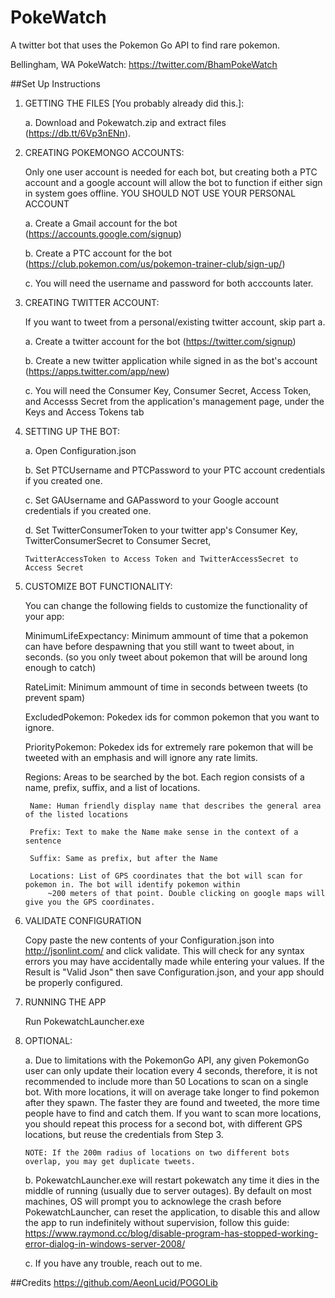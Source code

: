 # PokeWatch
A twitter bot that uses the Pokemon Go API to find rare pokemon.

Bellingham, WA PokeWatch: https://twitter.com/BhamPokeWatch

##Set Up Instructions
1. GETTING THE FILES [You probably already did this.]:

	a. Download and Pokewatch.zip and extract files (https://db.tt/6Vp3nENn).
	
2. CREATING POKEMONGO ACCOUNTS:

	Only one user account is needed for each bot, but creating both a PTC account
	and a google account will allow the bot to function if either sign in system goes offline.
	YOU SHOULD NOT USE YOUR PERSONAL ACCOUNT
	
	a. Create a Gmail account for the bot (https://accounts.google.com/signup)
	
	b. Create a PTC account for the bot (https://club.pokemon.com/us/pokemon-trainer-club/sign-up/)
	
	c. You will need the username and password for both acccounts later.
	
3. CREATING TWITTER ACCOUNT:

	If you want to tweet from a personal/existing twitter account, skip part a.
	
	a. Create a twitter account for the bot (https://twitter.com/signup)
	
	b. Create a new twitter application while signed in as the bot's account (https://apps.twitter.com/app/new)
	
	c. You will need the Consumer Key, Consumer Secret, Access Token, and Accesss Secret from the application's
	   management page, under the Keys and Access Tokens tab
	   
4. SETTING UP THE BOT:

	a. Open Configuration.json
	
	b. Set PTCUsername and PTCPassword to your PTC account credentials if you created one.
	
	c. Set GAUsername and GAPassword to your Google account credentials if you created one.
	
	d. Set TwitterConsumerToken to your twitter app's Consumer Key, TwitterConsumerSecret to Consumer Secret,
	
	   TwitterAccessToken to Access Token and TwitterAccessSecret to Access Secret
	   
5. CUSTOMIZE BOT FUNCTIONALITY:

	You can change the following fields to customize the functionality of your app:
	
	MinimumLifeExpectancy: Minimum ammount of time that a pokemon can have before despawning that you still want
		to tweet about, in seconds. (so you only tweet about pokemon that will be around long enough to catch)
		
	RateLimit: Minimum ammount of time in seconds between tweets (to prevent spam)
	
	ExcludedPokemon: Pokedex ids for common pokemon that you want to ignore.
	
	PriorityPokemon: Pokedex ids for extremely rare pokemon that will be tweeted with an emphasis and will ignore any rate limits.
	
	Regions: Areas to be searched by the bot. Each region consists of a name, prefix, suffix, and a list of locations.
	
		Name: Human friendly display name that describes the general area of the listed locations
		
		Prefix: Text to make the Name make sense in the context of a sentence
		
		Suffix: Same as prefix, but after the Name
		
		Locations: List of GPS coordinates that the bot will scan for pokemon in. The bot will identify pokemon within
			~200 meters of that point. Double clicking on google maps will give you the GPS coordinates.
			
6. VALIDATE CONFIGURATION

	Copy paste the new contents of your Configuration.json into http://jsonlint.com/ and click validate.
	This will check for any syntax errors you may have accidentally made while entering your values.
	If the Result is "Valid Json" then save Configuration.json, and your app should be properly configured.
	
7. RUNNING THE APP

	Run PokewatchLauncher.exe
	
8. OPTIONAL:

	a. Due to limitations with the PokemonGo API, any given PokemonGo user can only update their location every 4 seconds,
	   therefore, it is not recommended to include more than 50 Locations to scan on a single bot.
	   With more locations, it will on average take longer to find pokemon after they spawn.
	   The faster they are found and tweeted, the more time people have to find and catch them.
	   If you want to scan more locations, you should repeat this process for a second bot, with different GPS locations, but reuse the credentials from Step 3.
	   
	   NOTE: If the 200m radius of locations on two different bots overlap, you may get duplicate tweets.

	b. PokewatchLauncher.exe will restart pokewatch any time it dies in the middle of running (usually due to server outages).
	   By default on most machines, OS will prompt you to acknowlege the crash before PokewatchLauncher, can reset the application,
	   to disable this and allow the app to run indefinitely without supervision, follow this guide:
           https://www.raymond.cc/blog/disable-program-has-stopped-working-error-dialog-in-windows-server-2008/
           
	c. If you have any trouble, reach out to me.

##Credits
https://github.com/AeonLucid/POGOLib


